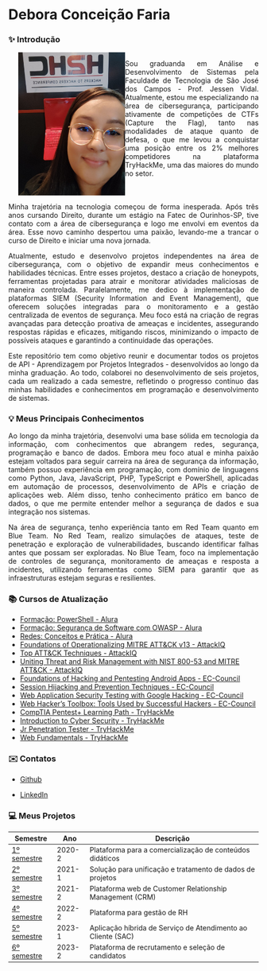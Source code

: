 # Debora Conceição Faria

### ✨ Introdução

<div style="display: flex; align-items: flex-start;">
  <img src="https://github.com/deborafaria01/TG-fatec/blob/main/H2HC%202023.jpeg" alt="H2HC 2023" width="215" align="right" style="margin-left: 20px;">
<p>

<p align="justify">
Sou graduanda em Análise e Desenvolvimento de Sistemas pela Faculdade de Tecnologia de São José dos Campos - Prof. Jessen Vidal. Atualmente, estou me especializando na área de 
cibersegurança, participando ativamente de competições de CTFs (Capture the Flag), tanto nas modalidades de ataque quanto de defesa, o que me levou a conquistar uma posição entre os 2% 
melhores competidores na plataforma TryHackMe, uma das maiores do mundo no setor.
</p>
</div>

<p align="justify">
Minha trajetória na tecnologia começou de forma inesperada. Após três anos cursando Direito, durante um estágio na Fatec de Ourinhos-SP, tive contato com a área de cibersegurança e logo me envolvi em eventos da área. Esse novo caminho despertou uma paixão, levando-me a trancar o curso de Direito e iniciar uma nova jornada.
</p>

<p align="justify">
Atualmente, estudo e desenvolvo projetos independentes na área de cibersegurança, com o objetivo de expandir meus conhecimentos e habilidades técnicas. Entre esses projetos, destaco a 
criação de honeypots, ferramentas projetadas para atrair e monitorar atividades maliciosas de maneira controlada. Paralelamente, me dedico à implementação de plataformas SIEM (Security 
Information and Event Management), que oferecem soluções integradas para o monitoramento e a gestão centralizada de eventos de segurança. Meu foco está na criação de regras avançadas 
para detecção proativa de ameaças e incidentes, assegurando respostas rápidas e eficazes, mitigando riscos, minimizando o impacto de possíveis ataques e garantindo a continuidade das 
operações.
</p>

<p align="justify">
Este repositório tem como objetivo reunir e documentar todos os projetos de API - Aprendizagem por Projetos Integrados - desenvolvidos ao longo da minha graduação. Ao todo, colaborei no 
desenvolvimento de seis projetos, cada um realizado a cada semestre, refletindo o progresso contínuo das minhas habilidades e conhecimentos em programação e desenvolvimento de sistemas.
</p>

### 💡 Meus Principais Conhecimentos

<p align="justify">
Ao longo da minha trajetória, desenvolvi uma base sólida em tecnologia da informação, com conhecimentos que abrangem redes, segurança, programação e banco de dados. Embora meu foco atual 
e minha paixão estejam voltados para seguir carreira na área de segurança da informação, também possuo experiência em programação, com domínio de linguagens como Python, Java, 
JavaScript, PHP, TypeScript e PowerShell, aplicadas em automação de processos, desenvolvimento de APIs e criação de aplicações web. Além disso, tenho conhecimento prático em banco de 
dados, o que me permite entender melhor a segurança de dados e sua integração nos sistemas.
</p>

<p align="justify">
Na área de segurança, tenho experiência tanto em Red Team quanto em Blue Team. No Red Team, realizo simulações de ataques, teste de penetração e exploração de vulnerabilidades, buscando identificar falhas antes que possam ser exploradas. No Blue Team, foco na implementação de controles de segurança, monitoramento de ameaças e resposta a incidentes, utilizando ferramentas como SIEM para garantir que as infraestruturas estejam seguras e resilientes.
</p>

### 📚 Cursos de Atualização
* [Formação: PowerShell - Alura](https://cursos.alura.com.br/degree/certificate/7127f70f-06f7-420b-bc95-7ce0e125e000)
* [Formação: Segurança de Software com OWASP - Alura](https://cursos.alura.com.br/degree/certificate/264012b9-258b-416f-a3ae-44e08c454ce2)
* [Redes: Conceitos e Prática - Alura](https://cursos.alura.com.br/certificate/673b350b-62c8-4817-96f9-3f61b46ed2d1)
* [Foundations of Operationalizing MITRE ATT&CK v13 - AttackIQ](https://www.credly.com/badges/5ce2d091-dc06-4e5f-a5d0-6f2d0c64f4a4/linked_in_profile)
* [Top ATT&CK Techniques - AttackIQ](https://www.credly.com/badges/150fb8d1-872b-476f-b6d2-513c7fcc55dd/public_url)
* [Uniting Threat and Risk Management with NIST 800-53 and MITRE ATT&CK - AttackIQ](https://www.credly.com/badges/8ac97e28-e5bf-4eed-9420-7e2d276dfdeb/linked_in_profile)
* [Foundations of Hacking and Pentesting Android Apps - EC-Council](https://codered.eccouncil.org/certificate/00a3a61e-0f9d-4ca3-9700-dd9ded81aea5?logged=true)
* [Session Hijacking and Prevention Techniques - EC-Council](https://codered.eccouncil.org/certificate/716a7b98-4e37-4371-ab92-d381a3a22c80?logged=true)
* [Web Application Security Testing with Google Hacking - EC-Council](https://codered.eccouncil.org/certificate/3bba986d-5996-4da3-86ef-2b53b3670c4a?logged=true)
* [Web Hacker’s Toolbox: Tools Used by Successful Hackers - EC-Council](https://codered.eccouncil.org/certificate/108a2156-31f6-4d9a-bbc1-d0185ce30703?logged=true)
* [CompTIA Pentest+ Learning Path - TryHackMe](https://tryhackme-certificates.s3-eu-west-1.amazonaws.com/THM-WCNXUBW0BW.png)
* [Introduction to Cyber Security - TryHackMe](https://tryhackme-certificates.s3-eu-west-1.amazonaws.com/THM-LOXZCHF3SL.png)
* [Jr Penetration Tester - TryHackMe](https://tryhackme-certificates.s3-eu-west-1.amazonaws.com/THM-PVMLGSYPRL.png)
* [Web Fundamentals - TryHackMe](https://tryhackme-certificates.s3-eu-west-1.amazonaws.com/THM-BUNCZ1QQ7E.png)

### ✉️ Contatos

* [Github](https://github.com/deborafaria01)

* [LinkedIn](https://www.linkedin.com/in/debora-faria2109/)

### 💻 Meus Projetos

| Semestre                                               | Ano                                                      | Descrição                                                |
|--------------------------------------------------------|----------------------------------------------------------|----------------------------------------------------------|
| [1º semestre](https://github.com/deborafaria01/TG-fatec/tree/main/01-semestre) | 2020-2 | Plataforma para a comercialização de conteúdos didáticos |
| [2º semestre](https://github.com/deborafaria01/TG-fatec/tree/main/02-semestre) | 2021-1 | Solução para unificação e tratamento de dados de projetos |
| [3º semestre](https://github.com/deborafaria01/TG-fatec/tree/main/03-semestre) | 2021-2 | Plataforma web de Customer Relationship Management (CRM) |
| [4º semestre](https://github.com/deborafaria01/TG-fatec/tree/main/04-semestre) | 2022-2 | Plataforma para gestão de RH |
| [5º semestre](https://github.com/deborafaria01/TG-fatec/tree/main/05-semestre) | 2023-1 | Aplicação híbrida de Serviço de Atendimento ao Cliente (SAC) |
| [6º semestre](https://github.com/deborafaria01/TG-fatec/tree/main/06-semestre) | 2023-2 | Plataforma de recrutamento e seleção de candidatos | 








